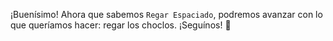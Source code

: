 ¡Buenísimo! Ahora que sabemos `Regar Espaciado`, podremos avanzar con lo que queríamos hacer: regar los choclos. ¡Seguínos! :muscle: